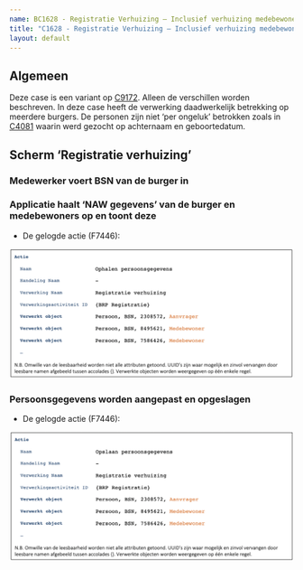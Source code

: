 ```yaml
---
name: BC1628 - Registratie Verhuizing – Inclusief verhuizing medebewoners
title: "C1628 - Registratie Verhuizing – Inclusief verhuizing medebewoners"
layout: default
---
```

## Algemeen
Deze case is een variant op [C9172](./9172.md). Alleen de verschillen worden beschreven.
In deze case heeft de verwerking daadwerkelijk betrekking op meerdere burgers. De personen zijn niet ‘per ongeluk’ betrokken zoals in [C4081](./4081.md) waarin werd gezocht op achternaam en geboortedatum.

## Scherm ‘Registratie verhuizing’
### Medewerker voert BSN van de burger in
### Applicatie haalt ‘NAW gegevens’ van de burger en **medebewoners** op en toont deze
-	De gelogde actie (F7446):

<img src="./_assets/1628_1.png" alt="" width="700"/>

### Persoonsgegevens worden aangepast en opgeslagen
-	De gelogde actie (F7446):

<img src="./_assets/1628_2.png" alt="" width="700"/>
